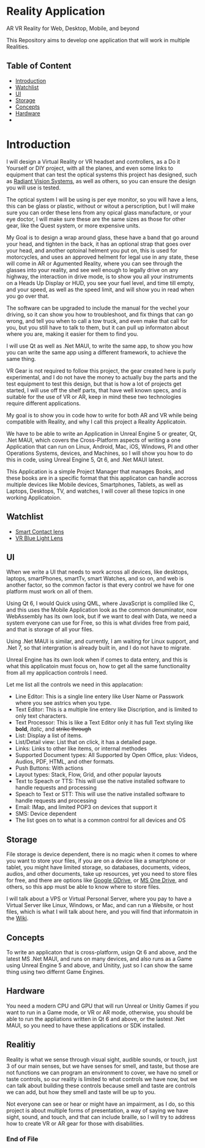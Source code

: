 # Reality Application

AR VR Reality for Web, Desktop, Mobile, and beyond

This Repository aims to develop one application that will work in multiple Realities.

## Table of Content

* [Introduction](#Introduction)
* [Watchlist](#Watchlist)
* [UI](#UI)
* [Storage](#Storage)
* [Concepts](#Concepts)
* [Hardware](#Hardware)
* [](#)

# Introduction

I will design a Virtual Reality or VR headset and controllers, as a Do it Yourself or DIY project, with all the planes, and even some links to equipment that can test the optical systems this project has designed, such as 
[Radiant Vision Systems](https://www.radiantvisionsystems.com/products/imaging-colorimeters-photometers/ar/vr-lens), 
as well as others, so you can ensure the design you will use is tested.

The optical system I will be using is per eye monitor, so you will have a lens, this can be glass or plastic, without or witout a perscription, but I will make sure you can order these lens from any opical glass manufacture, or your eye doctor, I will make sure these are the same sizes as those for other gear, like the Quest system, or more expensive units.

My Goal is to design a wrap around glass, these have a band that go around your head, and tighten in the back, it has an optional strap that goes over your head, and another optoinal helment you put on, this is used for motorcycles, and uses an approved helment for legal use in any state, these will come in AR or Agumented Reality, where you can see through the glasses into your reality, and see well enough to legally drive on any highway, the interaction in drive mode, is to show you all your instruments on a Heads Up Display or HUD, you see your fuel level, and time till empty, and your speed, as well as the speed limit, and will show you in read when you go over that.

The software can be upgraded to include the manual for the vechel your driving, so it can show you how to troubleshoot, and fix things that can go wrong, and tell you when to call a tow truck, and even make that call for you, but you still have to talk to them, but it can pull up informaton about where you are, making it easier for them to find you.

I will use Qt as well as .Net MAUI, to write the same app, to show you how you can write the same app using a different framework, to achieve the same thing.

VR Gear is not required to follow this project, the gear created here is purly experimental, and I do not have the money to actually buy the parts and the test equipment to test this design, but that is how a lot of projects get started, I will use off the shelf parts, that have well known specs, and is suitable for the use of VR or AR, keep in mind these two technologies require different applications.

My goal is to show you in code how to write for both AR and VR while being compatible with Reality, and why I call this project a Reality Applicatoin.

We have to be able to write an Application in Unreal Engine 5 or greater, Qt, .Net MAUI, which covers the Cross-Platform aspects of writing a one Application that can run on Linux, Android, Mac, iOS, Windows, PI and other Operations Systems, devices, and Machines, so I will show you how to do this in code, using Unreal Engine 5, Qt 6, and .Net MAUI latest.

This Application is a simple Project Manager that manages Books, and these books are in a specific format that this applicaton can handle accross multiple devices like Mobile devices, Smartphones, Tablets, as well as Laptops, Desktops, TV, and watches, I will cover all these topics in one working Applicatoion.

## Watchlist

* [Smart Contact lens](https://hackaday.com/2022/05/22/smart-contact-lenses-put-you-up-close-to-the-screen/)
* [VR Blue Light Lens](https://www.vr-wave.store/)

## UI

When we write a UI that needs to work across all devices, like desktops, laptops, smartPhones, smartTv, smart Watches, and so on, and web is another factor, so the common factor is that every control we have for one platform must work on all of them.

Using Qt 6, I would Quick using QML, where JavaScript is compliled like C, and this uses the Mobile Application look as the common denuminator, now WebAssembly has its own look, but if we want to deal with Data, we need a system everyone can use for Free, so this is what divides free from paid, and that is storage of all your files.

Using .Net MAUI is similar, and currently, I am waiting for Linux support, and .Net 7, so that intergration is already built in, and I do not have to migrate.

Unreal Engine has its own look when if comes to data entery, and this is what this applicatoin must focus on, how to get all the same functionality from all my applicaction controls I need.

Let me list all the controls we need in this applacation:

* Line Editor: This is a single line entery like User Name or Passwork where you see astrics when you type.
* Text Editor: This is a multiple line entery like Discription, and is limited to only text characters.
* Text Processor: This is like a Text Editor only it has full Text styling like **bold**, *italic*, and ~~strike through~~
* List: Display a list of items.
* List/Detail view: List that on click, it has a detailed page.
* Links: Links to other like items, or internal methodes
* Supported Document types: All Supported by Open Office, plus: Videos, Audios, PDF, HTML, and other formats.
* Push Buttons: With actions
* Layout types: Stack, Flow, Grid, and other popular layouts
* Text to Speach or TTS: This will use the native installed software to handle requests and processing
* Speach to Text or STT: This will use the native installed software to handle requests and processing
* Email: IMap, and limited POP3 on devices that support it
* SMS: Device dependent
* The list goes on to what is a common control for all devices and OS

## Storage

File storage is device dependent, there is no magic when it comes to where you want to store your files, if you are on a device like a smartphone or tablet, you might have limited storage, so databases, documents, videos, audios, and other documents, take up resources, yet you need to store files for free, and there are options like [Google GDrive](https://drive.google.com/drive/my-drive), or [MS One Drive](https://www.microsoft.com/en-us/microsoft-365/onedrive/online-cloud-storage), and others, so this app must be able to know where to store files.

I will talk about a VPS or Virtual Personal Server, where you pay to have a Virtual Server like Linux, Windows, or Mac, and can run a Website, or host files, which is what I will talk about here, and you will find that informatoin in the [Wiki](https://github.com/Light-Wizzard/RealityApplication/wiki).

## Concepts

To write an applicaton that is cross-platform, usign Qt 6 and above, and the latest MS .Net MAUI, and runs on many devices, and also runs as a Game using Unreal Engine 5 and above, and Unitity, just so I can show the same thing using two differnt Game Engines.

## Hardware

You need a modern CPU and GPU that will run Unreal or Unitiy Games if you want to run in a Game mode, or VR or AR mode, otherwise, you should be able to run the appliations written in Qt 6 and above, or the lastest .Net MAUI, so you need to have these applications or SDK installed.

## Realitiy

Reality is what we sense through visual sight, audible sounds, or touch, just 3 of our main senses, but we have senses for smell, and taste, but those are not functions we can program an environment to cover, we have no smell or taste controls, so our reality is limited to what controls we have now, but we can talk about building these controls because smell and taste are controls we can add, but how they smell and taste will be up to you.

Not everyone can see or hear or might have an impairment, as I do, so this project is about multiple forms of presentation, a way of saying we have sight, sound, and touch, and that can include braille, so I will try to address how to create VR or AR gear for those with disabilities.

### End of File
